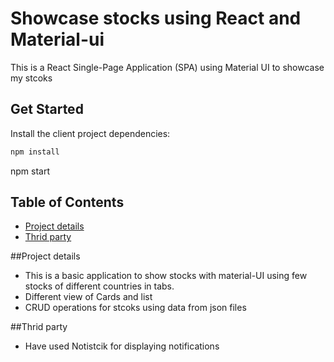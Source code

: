 # Showcase stocks using React and Material-ui

This is a React Single-Page Application (SPA) using Material UI to showcase my stcoks

## Get Started

Install the client project dependencies:

```bash
npm install
```
npm start

## Table of Contents

* [Project details](#details)
* [Thrid party](#3rdParty)

##Project details
- This is a basic application to show stocks with material-UI using few stocks of different countries in tabs.
- Different view of Cards and list
- CRUD operations for stcoks using data from json files

##Thrid party
- Have used Notistcik for displaying notifications